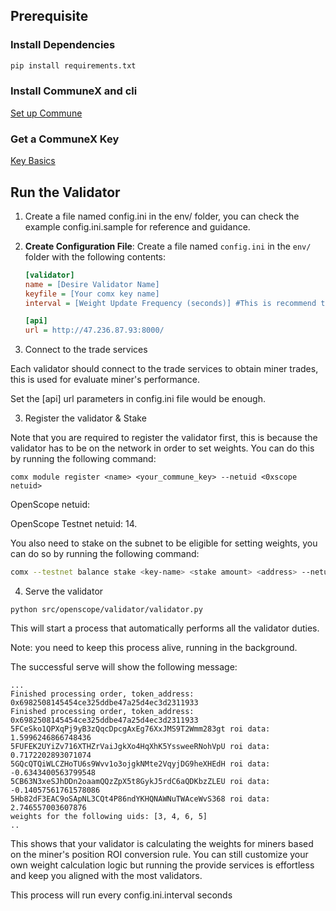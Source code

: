 ## Prerequisite

### Install Dependencies

```bash
pip install requirements.txt
```

### Install CommuneX and cli

[Set up Commune](https://communeai.org/docs/installation/setup-commune)

### Get a CommuneX Key

[Key Basics](https://communeai.org/docs/working-with-keys/key-basics)


## Run the Validator

1. Create a file named config.ini in the env/ folder, you can check the example config.ini.sample for reference and guidance.

1. **Create Configuration File**: Create a file named `config.ini` in the `env/` folder with the following contents:

    ```ini
    [validator]
   name = [Desire Validator Name]
   keyfile = [Your comx key name]
   interval = [Weight Update Frequency (seconds)] #This is recommend to align with the subnet tempo (800 s)
    
    [api]
    url = http://47.236.87.93:8000/
    ```

2. Connect to the trade services

Each validator should connect to the trade services to obtain miner trades, this is used for evaluate miner's performance.

Set the [api] url parameters in config.ini file would be enough.

3. Register the validator & Stake

Note that you are required to register the validator first, this is because the validator has to be on the network in order to set weights. You can do this by running the following command:

```
comx module register <name> <your_commune_key> --netuid <0xscope netuid>
```

OpenScope netuid:

OpenScope Testnet netuid: 14.

You also need to stake on the subnet to be eligible for setting weights, you can do so by running the following command:

```bash
comx --testnet balance stake <key-name> <stake amount> <address> --netuid <netuid>
```



4. Serve the validator

```
python src/openscope/validator/validator.py
```

This will start a process that automatically performs all the validator duties.

Note: you need to keep this process alive, running in the background. 

The successful serve will show the following message:

```
...
Finished processing order, token_address: 0x6982508145454ce325ddbe47a25d4ec3d2311933
Finished processing order, token_address: 0x6982508145454ce325ddbe47a25d4ec3d2311933
5FCeSko1QPXqPj9yB3zQqcDpcgAxEg76XxJMS9T2Wmm283gt roi data: 1.5996246866748436
5FUFEK2UYiZv716XTHZrVaiJgkXo4HqXhK5YssweeRNohVpU roi data: 0.7172202893071074
5GQcQTQiWLCZHoTU6s9Wvv1o3ojgkNMte2VqyjDG9heXHEdH roi data: -0.6343400563799548
5CB63N3xeSJhDDn2oaamQQzZpX5t8GykJ5rdC6aQDKbzZLEU roi data: -0.14057561761578086
5Hb82dF3EAC9oSApNL3CQt4P86ndYKHQNAWNuTWAceWvS368 roi data: 2.746557003607876
weights for the following uids: [3, 4, 6, 5]
..
```

This shows that your validator is calculating the weights for miners based on the miner's position ROI conversion rule. You can still customize your own weight calculation logic but running the provide services is effortless and keep you aligned with the most validators.

This process will run every config.ini.interval seconds
